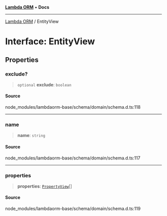 [**Lambda ORM**](../README.md) • **Docs**

***

[Lambda ORM](../README.md) / EntityView

# Interface: EntityView

## Properties

### exclude?

> `optional` **exclude**: `boolean`

#### Source

node\_modules/lambdaorm-base/schema/domain/schema.d.ts:118

***

### name

> **name**: `string`

#### Source

node\_modules/lambdaorm-base/schema/domain/schema.d.ts:117

***

### properties

> **properties**: [`PropertyView`](PropertyView.md)[]

#### Source

node\_modules/lambdaorm-base/schema/domain/schema.d.ts:119
